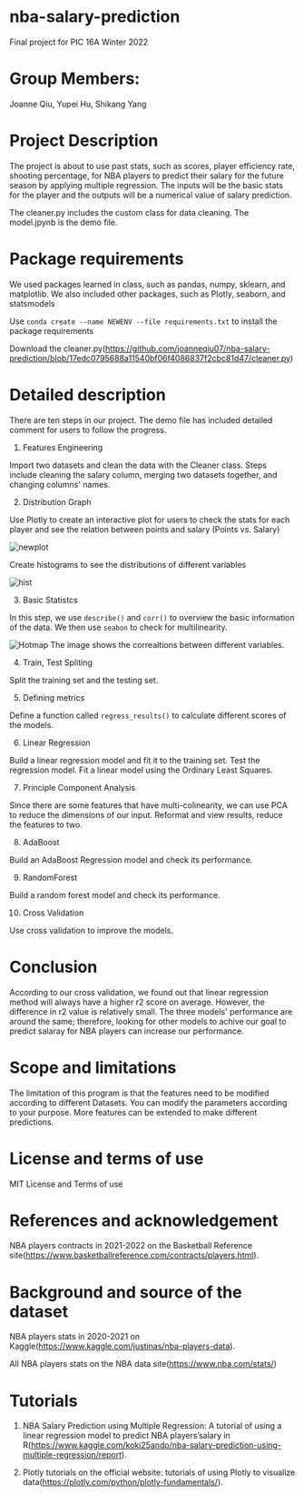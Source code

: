 # nba-salary-prediction
Final project for PIC 16A Winter 2022

# Group Members: 
Joanne Qiu, Yupei Hu, Shikang Yang 

# Project Description
The project is about to use past stats, such as scores, player efficiency rate, shooting percentage, for NBA
players to predict their salary for the future season by applying multiple regression. The inputs will be the
basic stats for the player and the outputs will be a numerical value of salary prediction.

The cleaner.py includes the custom class for data cleaning. The model.jpynb is the demo file.

# Package requirements
We used packages learned in class, such as pandas, numpy, sklearn, and matplotlib. We also included other packages, such as Plotly, seaborn, and statsmodels

Use `conda create --name NEWENV --file requirements.txt` to install the package requirements

Download the cleaner.py(https://github.com/joanneqiu07/nba-salary-prediction/blob/17edc0795688a11540bf06f4086837f2cbc81d47/cleaner.py)

# Detailed description

There are ten steps in our project. The demo file has included detailed comment for users to follow the progress.

1. Features Engineering

Import two datasets and clean the data with the Cleaner class. 
Steps include cleaning the salary column, merging two datasets together, and changing columns' names.

2. Distribution Graph

Use Plotly to create an interactive plot for users to check the stats for each player and see the relation between points and salary (Points vs. Salary)

![newplot](https://user-images.githubusercontent.com/85484264/158737280-9cb2cf2e-de5e-4d65-8d00-dd7051a8c2e8.png)

Create histograms to see the distributions of different variables

![hist](https://user-images.githubusercontent.com/85484264/158738170-b6d38dc4-c77a-4e18-bd5e-74bb67bf7c04.PNG)

3. Basic Statistcs

In this step, we use `describe()` and `corr()` to overview the basic information of the data. We then use `seabon` to check for multilinearity.

![Hotmap](https://user-images.githubusercontent.com/85484264/158738312-6b5e27bc-fa66-4db1-9b7c-4bbb930f0dd8.PNG)
The image shows the correaltions between different variables. 

4. Train, Test Spliting

Split the training set and the testing set.

5. Defining metrics

Define a function called `regress_results()` to calculate different scores of the models.

6. Linear Regression

Build a linear regression model and fit it to the training set.
Test the regression model.
Fit a linear model using the Ordinary Least Squares.

7. Principle Component Analysis

Since there are some features that have multi-colinearity, we can use PCA to reduce the dimensions of our input. Reformat and view results, reduce the features to two.

8. AdaBoost

Build an AdaBoost Regression model and check its performance.

9. RandomForest

Build a random forest model and check its performance.

10. Cross Validation

Use cross validation to improve the models.

# Conclusion

According to our cross validation, we found out that linear regression method will always have a higher r2 score on average. However, the difference in r2 value is relatively small. The three models' performance are around the same; therefore, looking for other models to achive our goal to predict salaray for NBA players can increase our performance.


# Scope and limitations
The limitation of this program is that the features need to be modified according to different Datasets. You can modify the parameters according to your purpose. More features can be extended to make different predictions.

# License and terms of use
MIT License and Terms of use

# References and acknowledgement
NBA players contracts in 2021-2022 on the Basketball Reference site(https://www.basketballreference.com/contracts/players.html).

# Background and source of the dataset
NBA players stats in 2020-2021 on Kaggle(https://www.kaggle.com/justinas/nba-players-data).

All NBA players stats on the NBA data site(https://www.nba.com/stats/)

# Tutorials
1. NBA Salary Prediction using Multiple Regression: A tutorial of using a linear regression model to predict NBA players’salary in R(https://www.kaggle.com/koki25ando/nba-salary-prediction-using-multiple-regression/report). 

2. Plotly tutorials on the official website: tutorials of using Plotly to visualize data(https://plotly.com/python/plotly-fundamentals/).








